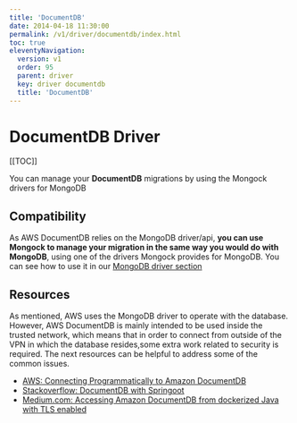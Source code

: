 ```yaml
---
title: 'DocumentDB' 
date: 2014-04-18 11:30:00 
permalink: /v1/driver/documentdb/index.html
toc: true
eleventyNavigation:
  version: v1
  order: 95 
  parent: driver
  key: driver documentdb 
  title: 'DocumentDB'
---
```

<h1 class="title">DocumentDB Driver</h1>

[[TOC]]

<p class="success">You can manage your <b>DocumentDB</b> migrations by using the Mongock drivers for MongoDB</p>


## Compatibility

As AWS DocumentDB relies on the MongoDB driver/api, **you can use Mongock to manage your migration in the same way you would do with MongoDB**, using one of the drivers Mongock provides for MongoDB. You can see how to use it in our [MongoDB driver section](/v1/driver/mongodb-sync)
 
 



## Resources

As mentioned, AWS uses the MongoDB driver to operate with the database. However, AWS DocumentDB is mainly intended to be used inside the trusted network, which means that in order to connect from outside of the VPN in which the database resides,some extra work related to security is required. The next resources can be helpful to address some of the common issues.

- [AWS: Connecting Programmatically to Amazon DocumentDB](https://docs.aws.amazon.com/documentdb/latest/developerguide/connect_programmatically.html)
- [Stackoverflow: DocumentDB with Springoot](https://stackoverflow.com/questions/54230901/attaching-aws-documentdb-to-spring-boot-application)
- [Medium.com: Accessing Amazon DocumentDB from dockerized Java with TLS enabled](https://zdenek-papez.medium.com/accessing-amazon-documentdb-from-dockerized-java-with-tls-enabled-b87ab7c3aff5)